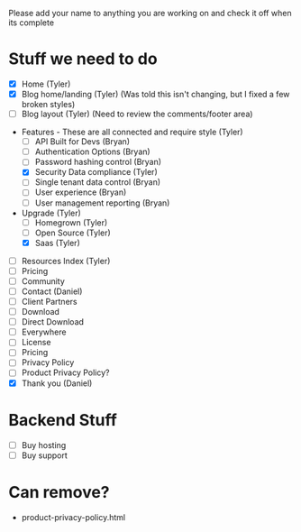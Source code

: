 Please add your name to anything you are working on and check it off when its complete

Stuff we need to do
====
* [x] Home (Tyler)
* [x] Blog home/landing (Tyler) (Was told this isn't changing, but I fixed a few broken styles)
* [ ] Blog layout (Tyler) (Need to review the comments/footer area)
* Features - These are all connected and require style (Tyler)
  + [ ] API Built for Devs (Bryan)
  + [ ] Authentication Options (Bryan)
  + [ ] Password hashing control (Bryan)
  + [x] Security Data compliance (Tyler)
  + [ ] Single tenant data control (Bryan)
  + [ ] User experience (Bryan)
  + [ ] User management reporting (Bryan)
* Upgrade (Tyler)
  + [ ] Homegrown (Tyler)
  + [ ] Open Source (Tyler)
  + [x] Saas (Tyler)
* [ ] Resources Index (Tyler)
* [ ] Pricing
* [ ] Community
* [ ] Contact (Daniel)
* [ ] Client Partners
* [ ] Download
* [ ] Direct Download
* [ ] Everywhere
* [ ] License
* [ ] Pricing
* [ ] Privacy Policy
* [ ] Product Privacy Policy?
* [x] Thank you (Daniel)

Backend Stuff
====
* [ ] Buy hosting
* [ ] Buy support 

Can remove?
====
* product-privacy-policy.html
